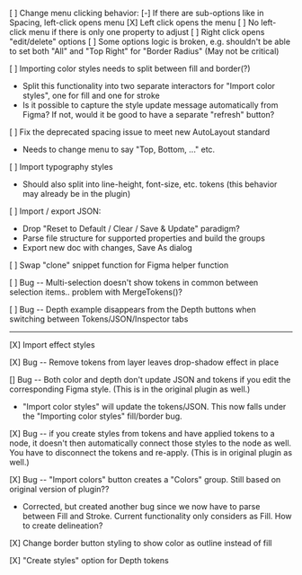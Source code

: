 [ ] Change menu clicking behavior:
  [-] If there are sub-options like in Spacing, left-click opens menu
    [X] Left click opens the menu
    [ ] No left-click menu if there is only one property to adjust
  [ ] Right click opens "edit/delete" options
  [ ] Some options logic is broken, e.g. shouldn't be able to set both "All" and "Top Right" for "Border Radius" (May not be critical)

[ ] Importing color styles needs to split between fill and border(?)
  - Split this functionality into two separate interactors for "Import color styles", one for fill and one for stroke
  - Is it possible to capture the style update message automatically from Figma? If not, would it be good to have a separate "refresh" button?

[ ] Fix the deprecated spacing issue to meet new AutoLayout standard
- Needs to change menu to say "Top, Bottom, ..." etc.

[ ] Import typography styles
- Should also split into line-height, font-size, etc. tokens (this behavior may already be in the plugin)

[ ] Import / export JSON:
- Drop "Reset to Default / Clear / Save & Update" paradigm?
- Parse file structure for supported properties and build the groups
- Export new doc with changes, Save As dialog

[ ] Swap "clone" snippet function for Figma helper function

[ ] Bug -- Multi-selection doesn't show tokens in common between selection items.. problem with MergeTokens()?

[ ] Bug -- Depth example disappears from the Depth buttons when switching between Tokens/JSON/Inspector tabs

---

[X] Import effect styles

[X] Bug -- Remove tokens from layer leaves drop-shadow effect in place

[\] Bug -- Both color and depth don't update JSON and tokens if you edit the corresponding Figma style. (This is in the original plugin as well.)
  - "Import color styles" will update the tokens/JSON. This now falls under the "Importing color styles" fill/border bug.

[X] Bug -- if you create styles from tokens and have applied tokens to a node, it doesn't then automatically connect those styles to the node as well. You have to disconnect the tokens and re-apply. (This is in original plugin as well.)

[X] Bug -- "Import colors" button creates a "Colors" group. Still based on original version of plugin??
- Corrected, but created another bug since we now have to parse between Fill and Stroke. Current functionality only considers as Fill. How to create delineation?

[X] Change border button styling to show color as outline instead of fill

[X] "Create styles" option for Depth tokens